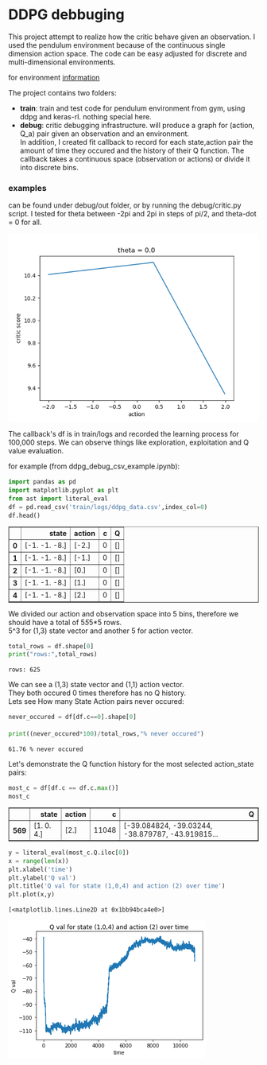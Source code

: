 # DDPG debbuging
This project attempt to realize how the critic behave given an observation.
I used the pendulum environment because of the continuous single dimension action space.
The code can be easy adjusted for discrete and multi-dimensional environments.

for environment <a href="https://github.com/openai/gym/wiki/Pendulum-v0">information</a>

The project contains two folders:
* <b>train</b>: train and test code for pendulum environment from gym, using ddpg and keras-rl. nothing special here.<br/>
* <b>debug</b>: critic debugging infrastructure. will produce a graph for (action, Q_a) pair given an observation and an environment.
<br/>In addition, I created fit callback to record for each state,action pair the amount of time they occured and the history of their Q function.
The callback takes a continuous space (observation or actions) or divide it into discrete bins.
### examples
can be found under debug/out  folder, or by running the debug/critic.py script.
I tested for theta between -2pi and 2pi in steps of pi/2, and theta-dot = 0 for all.

<img src="https://raw.githubusercontent.com/michaeleh/DDPG-debbuging/master/debug/out/theta_0.0_plot.png"></img>

The callback's df is in train/logs and recorded the learning process for 100,000 steps.
We can observe things like exploration, exploitation and Q value evaluation.

for example (from ddpg_debug_csv_example.ipynb):



```python
import pandas as pd
import matplotlib.pyplot as plt
from ast import literal_eval
df = pd.read_csv('train/logs/ddpg_data.csv',index_col=0)
df.head()
```




<div>
<style scoped>
    .dataframe tbody tr th:only-of-type {
        vertical-align: middle;
    }

    .dataframe tbody tr th {
        vertical-align: top;
    }

    .dataframe thead th {
        text-align: right;
    }
</style>
<table border="1" class="dataframe">
  <thead>
    <tr style="text-align: right;">
      <th></th>
      <th>state</th>
      <th>action</th>
      <th>c</th>
      <th>Q</th>
    </tr>
  </thead>
  <tbody>
    <tr>
      <th>0</th>
      <td>[-1. -1. -8.]</td>
      <td>[-2.]</td>
      <td>0</td>
      <td>[]</td>
    </tr>
    <tr>
      <th>1</th>
      <td>[-1. -1. -8.]</td>
      <td>[-1.]</td>
      <td>0</td>
      <td>[]</td>
    </tr>
    <tr>
      <th>2</th>
      <td>[-1. -1. -8.]</td>
      <td>[0.]</td>
      <td>0</td>
      <td>[]</td>
    </tr>
    <tr>
      <th>3</th>
      <td>[-1. -1. -8.]</td>
      <td>[1.]</td>
      <td>0</td>
      <td>[]</td>
    </tr>
    <tr>
      <th>4</th>
      <td>[-1. -1. -8.]</td>
      <td>[2.]</td>
      <td>0</td>
      <td>[]</td>
    </tr>
  </tbody>
</table>
</div>



We divided our action and observation space into 5 bins, therefore we should have a total of 5*5*5*5 rows. <br/>
5^3 for (1,3) state vector and another 5 for action vector.


```python
total_rows = df.shape[0]
print("rows:",total_rows)
```

    rows: 625
    

We can see a (1,3) state vector and (1,1) action vector.<br/>
They both occured 0 times therefore has no Q history.<br/>
Lets see How many State Action pairs never occured:


```python
never_occured = df[df.c==0].shape[0]

print((never_occured*100)/total_rows,"% never occured")
```

    61.76 % never occured
    

Let's demonstrate the Q function history for the most selected action_state pairs:


```python
most_c = df[df.c == df.c.max()]
most_c
```




<div>
<style scoped>
    .dataframe tbody tr th:only-of-type {
        vertical-align: middle;
    }

    .dataframe tbody tr th {
        vertical-align: top;
    }

    .dataframe thead th {
        text-align: right;
    }
</style>
<table border="1" class="dataframe">
  <thead>
    <tr style="text-align: right;">
      <th></th>
      <th>state</th>
      <th>action</th>
      <th>c</th>
      <th>Q</th>
    </tr>
  </thead>
  <tbody>
    <tr>
      <th>569</th>
      <td>[1. 0. 4.]</td>
      <td>[2.]</td>
      <td>11048</td>
      <td>[-39.084824, -39.03244, -38.879787, -43.919815...</td>
    </tr>
  </tbody>
</table>
</div>




```python
y = literal_eval(most_c.Q.iloc[0])
x = range(len(x))
plt.xlabel('time')
plt.ylabel('Q val')
plt.title('Q val for state (1,0,4) and action (2) over time')
plt.plot(x,y)
```




    [<matplotlib.lines.Line2D at 0x1bb94bca4e0>]




![png](output_7_1.png)



 
